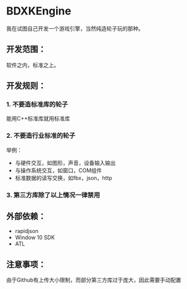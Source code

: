 # BDXKEngine
我在试图自己开发一个游戏引擎，当然纯造轮子玩的那种。

## 开发范围：
软件之内，标准之上。

## 开发规则：
### 1. 不要造标准库的轮子
能用C++标准库就用标准库
### 2. 不要造行业标准的轮子
举例：
* 与硬件交互，如图形，声音，设备输入输出
* 与操作系统交互，如窗口，COM组件
* 标准数据的读写交换，如fbx，json，http
### 3. 第三方库除了以上情况一律禁用

## 外部依赖：
* rapidjson
* Window 10 SDK
* ATL

## 注意事项：
由于Github有上传大小限制，而部分第三方库过于庞大，因此需要手动配置  
